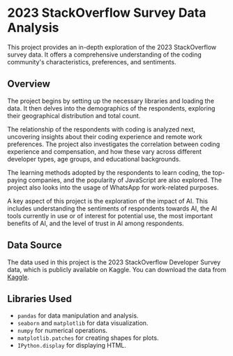 # 2023 StackOverflow Survey Data Analysis

This project provides an in-depth exploration of the 2023 StackOverflow survey data. It offers a comprehensive understanding of the coding community's characteristics, preferences, and sentiments. 

## Overview

The project begins by setting up the necessary libraries and loading the data. It then delves into the demographics of the respondents, exploring their geographical distribution and total count.

The relationship of the respondents with coding is analyzed next, uncovering insights about their coding experience and remote work preferences. The project also investigates the correlation between coding experience and compensation, and how these vary across different developer types, age groups, and educational backgrounds.

The learning methods adopted by the respondents to learn coding, the top-paying companies, and the popularity of JavaScript are also explored. The project also looks into the usage of WhatsApp for work-related purposes.

A key aspect of this project is the exploration of the impact of AI. This includes understanding the sentiments of respondents towards AI, the AI tools currently in use or of interest for potential use, the most important benefits of AI, and the level of trust in AI among respondents.
## Data Source

The data used in this project is the 2023 StackOverflow Developer Survey data, which is publicly available on Kaggle. You can download the data from [Kaggle](https://www.kaggle.com/datasets/stackoverflow/stack-overflow-2023-developers-survey?select=survey_results_public.csv).

## Libraries Used

- `pandas` for data manipulation and analysis.
- `seaborn` and `matplotlib` for data visualization.
- `numpy` for numerical operations.
- `matplotlib.patches` for creating shapes for plots.
- `IPython.display` for displaying HTML.
